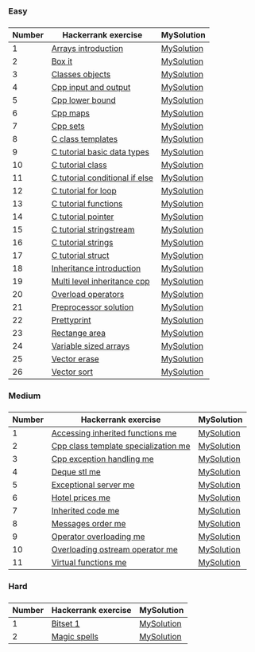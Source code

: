 <H3>Easy<H3>

|Number| Hackerrank exercise | MySolution |
|------|---------------------|------------|
|1|[Arrays introduction ](https://www.hackerrank.com/challenges/arrays-introduction/problem)|[MySolution](../master/MySolution/arrays_introduction_easy.h)|
|2|[Box it ](https://www.hackerrank.com/challenges/box-it/problem)|[MySolution](../master/MySolution/box_it_easy.h)|
|3|[Classes objects ](https://www.hackerrank.com/challenges/classes-objects/problem)|[MySolution](../master/MySolution/classes_objects_easy.h)|
|4|[Cpp input and output ](https://www.hackerrank.com/challenges/cpp-input-and-output/problem)|[MySolution](../master/MySolution/cpp_input_and_output_easy.h)|
|5|[Cpp lower bound ](https://www.hackerrank.com/challenges/cpp-lower-bound/problem)|[MySolution](../master/MySolution/cpp_lower_bound_easy.h)|
|6|[Cpp maps ](https://www.hackerrank.com/challenges/cpp-maps/problem)|[MySolution](../master/MySolution/cpp_maps_easy.h)|
|7|[Cpp sets ](https://www.hackerrank.com/challenges/cpp-sets/problem)|[MySolution](../master/MySolution/cpp_sets_easy.h)|
|8|[C class templates ](https://www.hackerrank.com/challenges/c-class-templates/problem)|[MySolution](../master/MySolution/c_class_templates_easy.h)|
|9|[C tutorial basic data types ](https://www.hackerrank.com/challenges/c-tutorial-basic-data-types/problem)|[MySolution](../master/MySolution/c_tutorial_basic_data_types_easy.h)|
|10|[C tutorial class ](https://www.hackerrank.com/challenges/c-tutorial-class/problem)|[MySolution](../master/MySolution/c_tutorial_class_easy.h)|
|11|[C tutorial conditional if else ](https://www.hackerrank.com/challenges/c-tutorial-conditional-if-else/problem)|[MySolution](../master/MySolution/c_tutorial_conditional_if_else_easy.h)|
|12|[C tutorial for loop ](https://www.hackerrank.com/challenges/c-tutorial-for-loop/problem)|[MySolution](../master/MySolution/c_tutorial_for_loop_easy.h)|
|13|[C tutorial functions ](https://www.hackerrank.com/challenges/c-tutorial-functions/problem)|[MySolution](../master/MySolution/c_tutorial_functions_easy.h)|
|14|[C tutorial pointer ](https://www.hackerrank.com/challenges/c-tutorial-pointer/problem)|[MySolution](../master/MySolution/c_tutorial_pointer_easy.h)|
|15|[C tutorial stringstream ](https://www.hackerrank.com/challenges/c-tutorial-stringstream/problem)|[MySolution](../master/MySolution/c_tutorial_stringstream_easy.h)|
|16|[C tutorial strings ](https://www.hackerrank.com/challenges/c-tutorial-strings/problem)|[MySolution](../master/MySolution/c_tutorial_strings_easy.h)|
|17|[C tutorial struct ](https://www.hackerrank.com/challenges/c-tutorial-struct/problem)|[MySolution](../master/MySolution/c_tutorial_struct_easy.h)|
|18|[Inheritance introduction ](https://www.hackerrank.com/challenges/inheritance-introduction/problem)|[MySolution](../master/MySolution/inheritance_introduction_easy.h)|
|19|[Multi level inheritance cpp ](https://www.hackerrank.com/challenges/multi-level-inheritance-cpp/problem)|[MySolution](../master/MySolution/multi_level_inheritance_cpp_easy.h)|
|20|[Overload operators ](https://www.hackerrank.com/challenges/overload-operators/problem)|[MySolution](../master/MySolution/overload_operators_easy.h)|
|21|[Preprocessor solution ](https://www.hackerrank.com/challenges/preprocessor-solution/problem)|[MySolution](../master/MySolution/preprocessor_solution_easy.h)|
|22|[Prettyprint ](https://www.hackerrank.com/challenges/prettyprint/problem)|[MySolution](../master/MySolution/prettyprint_easy.h)|
|23|[Rectange area ](https://www.hackerrank.com/challenges/rectange-area/problem)|[MySolution](../master/MySolution/rectange_area_easy.h)|
|24|[Variable sized arrays ](https://www.hackerrank.com/challenges/variable-sized-arrays/problem)|[MySolution](../master/MySolution/variable_sized_arrays_easy.h)|
|25|[Vector erase ](https://www.hackerrank.com/challenges/vector-erase/problem)|[MySolution](../master/MySolution/vector_erase_easy.h)|
|26|[Vector sort ](https://www.hackerrank.com/challenges/vector-sort/problem)|[MySolution](../master/MySolution/vector_sort_easy.h)|


<H3>Medium<H3>

|Number| Hackerrank exercise | MySolution |
|------|---------------------|------------|
|1|[Accessing inherited functions me](https://www.hackerrank.com/challenges/accessing-inherited-functions-m/problem)|[MySolution](../master/MySolution/accessing_inherited_functions_medium.h)|
|2|[Cpp class template specialization me](https://www.hackerrank.com/challenges/cpp-class-template-specialization-m/problem)|[MySolution](../master/MySolution/cpp_class_template_specialization_medium.h)|
|3|[Cpp exception handling me](https://www.hackerrank.com/challenges/cpp-exception-handling-m/problem)|[MySolution](../master/MySolution/cpp_exception_handling_medium.h)|
|4|[Deque stl me](https://www.hackerrank.com/challenges/deque-stl-m/problem)|[MySolution](../master/MySolution/deque_stl_medium.h)|
|5|[Exceptional server me](https://www.hackerrank.com/challenges/exceptional-server-m/problem)|[MySolution](../master/MySolution/exceptional_server_medium.h)|
|6|[Hotel prices me](https://www.hackerrank.com/challenges/hotel-prices-m/problem)|[MySolution](../master/MySolution/hotel_prices_medium.h)|
|7|[Inherited code me](https://www.hackerrank.com/challenges/inherited-code-m/problem)|[MySolution](../master/MySolution/inherited_code_medium.h)|
|8|[Messages order me](https://www.hackerrank.com/challenges/messages-order-m/problem)|[MySolution](../master/MySolution/messages_order_medium.h)|
|9|[Operator overloading me](https://www.hackerrank.com/challenges/operator-overloading-m/problem)|[MySolution](../master/MySolution/operator_overloading_medium.h)|
|10|[Overloading ostream operator me](https://www.hackerrank.com/challenges/overloading-ostream-operator-m/problem)|[MySolution](../master/MySolution/overloading_ostream_operator_medium.h)|
|11|[Virtual functions me](https://www.hackerrank.com/challenges/virtual-functions-m/problem)|[MySolution](../master/MySolution/virtual_functions_medium.h)|


<H3>Hard<H3>

|Number| Hackerrank exercise | MySolution |
|------|---------------------|------------|
|1|[Bitset 1 ](https://www.hackerrank.com/challenges/bitset-1/problem)|[MySolution](../master/MySolution/bitset_1_hard.h)|
|2|[Magic spells ](https://www.hackerrank.com/challenges/magic-spells/problem)|[MySolution](../master/MySolution/magic_spells_hard.h)|
